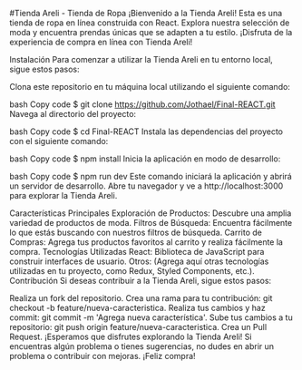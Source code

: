 #Tienda Areli - Tienda de Ropa
¡Bienvenido a la Tienda Areli! Esta es una tienda de ropa en línea construida con React. Explora nuestra selección de moda y encuentra prendas únicas que se adapten a tu estilo. ¡Disfruta de la experiencia de compra en línea con Tienda Areli!

Instalación
Para comenzar a utilizar la Tienda Areli en tu entorno local, sigue estos pasos:

Clona este repositorio en tu máquina local utilizando el siguiente comando:

bash
Copy code
$ git clone https://github.com/Jothael/Final-REACT.git
Navega al directorio del proyecto:

bash
Copy code
$ cd Final-REACT
Instala las dependencias del proyecto con el siguiente comando:

bash
Copy code
$ npm install
Inicia la aplicación en modo de desarrollo:

bash
Copy code
$ npm run dev
Este comando iniciará la aplicación y abrirá un servidor de desarrollo. Abre tu navegador y ve a http://localhost:3000 para explorar la Tienda Areli.

Características Principales
Exploración de Productos: Descubre una amplia variedad de productos de moda.
Filtros de Búsqueda: Encuentra fácilmente lo que estás buscando con nuestros filtros de búsqueda.
Carrito de Compras: Agrega tus productos favoritos al carrito y realiza fácilmente la compra.
Tecnologías Utilizadas
React: Biblioteca de JavaScript para construir interfaces de usuario.
Otros: (Agrega aquí otras tecnologías utilizadas en tu proyecto, como Redux, Styled Components, etc.).
Contribución
Si deseas contribuir a la Tienda Areli, sigue estos pasos:

Realiza un fork del repositorio.
Crea una rama para tu contribución: git checkout -b feature/nueva-caracteristica.
Realiza tus cambios y haz commit: git commit -m 'Agrega nueva característica'.
Sube tus cambios a tu repositorio: git push origin feature/nueva-caracteristica.
Crea un Pull Request.
¡Esperamos que disfrutes explorando la Tienda Areli! Si encuentras algún problema o tienes sugerencias, no dudes en abrir un problema o contribuir con mejoras. ¡Feliz compra!
